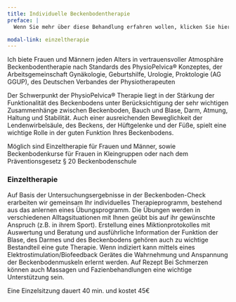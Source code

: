 ```yaml
---
title: Individuelle Beckenbodentherapie
preface: |
  Wenn Sie mehr über diese Behandlung erfahren wollen, klicken Sie hier.

modal-link: einzeltherapie
---
```


Ich biete Frauen und Männern jeden Alters in vertrauensvoller Atmosphäre  Beckenbodentherapie nach Standards des PhysioPelvica® Konzeptes, der Arbeitsgemeinschaft Gynäkologie, Geburtshilfe, Urologie, Proktologie (AG GGUP), des Deutschen Verbandes der Physiotherapeuten 

Der Schwerpunkt der PhysioPelvica®  Therapie liegt in der Stärkung der Funktionalität des Beckenbodens unter Berücksichtigung der sehr wichtigen Zusammenhänge zwischen Beckenboden, Bauch und Blase, Darm, Atmung, Haltung und Stabilität. Auch einer ausreichenden Beweglichkeit der Lendenwirbelsäule, des Beckens, der Hüftgelenke und der Füße, spielt eine wichtige Rolle in der guten Funktion Ihres Beckenbodens.

Möglich sind Einzeltherapie für Frauen und Männer, sowie Beckenbodenkurse für Frauen  in Kleingruppen oder nach dem Präventionsgesetz § 20 Beckenbodenschule

### Einzeltherapie
Auf Basis der Untersuchungsergebnisse in der Beckenboden-Check erarbeiten wir gemeinsam Ihr individuelles Therapieprogramm, bestehend aus das anlernen eines Übungsprogramm. Die Übungen werden in verschiedenen Alltagsituationen mit Ihnen geübt bis auf ihr gewünschte Anspruch (z.B. in ihrem Sport). Erstellung eines Miktionprotokolles mit Auswertung und Beratung und ausführliche Information der Funktion der Blase, des Darmes und des Beckenbodens gehören auch zu wichtige Bestandteil eine gute Therapie.
Wenn indiziert kann mittels eines Elektrostimulation/Biofeedback Gerätes die Wahrnehmung und Anspannung der Beckenbodenmuskeln erlernt werden. Auf Rezept 
Bei Schmerzen können auch Massagen und Fazienbehandlungen eine wichtige Unterstützung sein. 

Eine Einzelsitzung dauert 40 min. und kostet 45€

